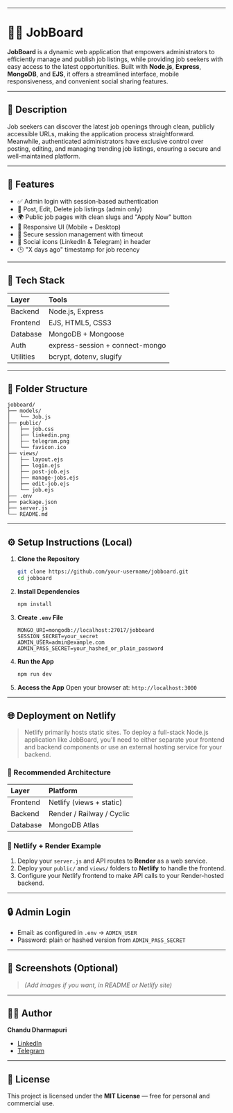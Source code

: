 -----

# 🧑‍💻 JobBoard

**JobBoard** is a dynamic web application that empowers administrators to efficiently manage and publish job listings, while providing job seekers with easy access to the latest opportunities. Built with **Node.js**, **Express**, **MongoDB**, and **EJS**, it offers a streamlined interface, mobile responsiveness, and convenient social sharing features.

-----

## 📌 Description

Job seekers can discover the latest job openings through clean, publicly accessible URLs, making the application process straightforward. Meanwhile, authenticated administrators have exclusive control over posting, editing, and managing trending job listings, ensuring a secure and well-maintained platform.

-----

## 🚀 Features

  - ✅ Admin login with session-based authentication
  - 📝 Post, Edit, Delete job listings (admin only)
  - 🌍 Public job pages with clean slugs and "Apply Now" button
  - 📱 Responsive UI (Mobile + Desktop)
  - 🔐 Secure session management with timeout
  - 🔗 Social icons (LinkedIn & Telegram) in header
  - 🕒 "X days ago" timestamp for job recency

-----

## 🧰 Tech Stack

| Layer | Tools |
| :-------- | :------------------------------ |
| Backend | Node.js, Express |
| Frontend | EJS, HTML5, CSS3 |
| Database | MongoDB + Mongoose |
| Auth | express-session + connect-mongo |
| Utilities | bcrypt, dotenv, slugify |

-----

## 📁 Folder Structure

```
jobboard/
├── models/
│   └── Job.js
├── public/
│   ├── job.css
│   ├── linkedin.png
│   ├── telegram.png
│   └── favicon.ico
├── views/
│   ├── layout.ejs
│   ├── login.ejs
│   ├── post-job.ejs
│   ├── manage-jobs.ejs
│   ├── edit-job.ejs
│   └── job.ejs
├── .env
├── package.json
├── server.js
└── README.md
```

-----

## ⚙️ Setup Instructions (Local)

1.  **Clone the Repository**

    ```bash
    git clone https://github.com/your-username/jobboard.git
    cd jobboard
    ```

2.  **Install Dependencies**

    ```bash
    npm install
    ```

3.  **Create `.env` File**

    ```env
    MONGO_URI=mongodb://localhost:27017/jobboard
    SESSION_SECRET=your_secret
    ADMIN_USER=admin@example.com
    ADMIN_PASS_SECRET=your_hashed_or_plain_password
    ```

4.  **Run the App**

    ```bash
    npm run dev
    ```

5.  **Access the App**
    Open your browser at: `http://localhost:3000`

-----

## 🌐 Deployment on Netlify

> Netlify primarily hosts static sites. To deploy a full-stack Node.js application like JobBoard, you'll need to either separate your frontend and backend components or use an external hosting service for your backend.

### 🔁 Recommended Architecture

| Layer | Platform |
| :-------- | :------------------------ |
| Frontend | Netlify (views + static) |
| Backend | Render / Railway / Cyclic |
| Database | MongoDB Atlas |

### 🔗 Netlify + Render Example

1.  Deploy your `server.js` and API routes to **Render** as a web service.
2.  Deploy your `public/` and `views/` folders to **Netlify** to handle the frontend.
3.  Configure your Netlify frontend to make API calls to your Render-hosted backend.

-----

## 🔒 Admin Login

  * Email: as configured in `.env` → `ADMIN_USER`
  * Password: plain or hashed version from `ADMIN_PASS_SECRET`

-----

## 📸 Screenshots (Optional)

> *(Add images if you want, in README or Netlify site)*

-----

## 🧑‍💼 Author

**Chandu Dharmapuri**

  * [LinkedIn](https://www.linkedin.com/in/chandu-dharmapuri-0a3290207/)
  * [Telegram](https://t.me/fresherhiringgrads)

-----

## 📄 License

This project is licensed under the **MIT License** — free for personal and commercial use.